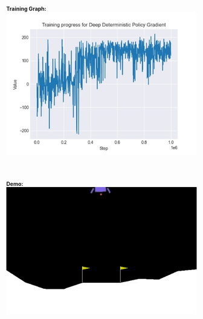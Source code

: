 <b>Training Graph:</b><br>
![alt text](https://github.com/rohan1198/Reinforcement-Learning-Policy-Gradient-Methods/blob/main/assets/ddpg.jpg)

<br><br><br>
<b>Demo:</b><br>
![Alt Text](https://github.com/rohan1198/Reinforcement-Learning-Policy-Gradient-Methods/blob/main/assets/ddpg.gif)
